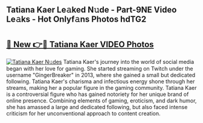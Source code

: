 ## Tatiana Kaer Le𝚊ked N𝚞de - Part-9NE Video Le𝚊ks - Hot Onlyf𝚊ns Photos hdTG2

# <h2><a href="http://ab75118.deff.icu/?id=Tatiana+Kaer">🔗 New 👉🔴 Tatiana Kaer VIDEO Photos</a></h2>

[![Tatiana Kaer N𝚞des](https://i.imgur.com/rIISA9y.gif)](http://ab75118.deff.icu/?id=Tatiana+Kaer)
Tatiana Kaer's journey into the world of social media began with her love for gaming. She started streaming on Twitch under the username "GingerBreaker" in 2013, where she gained a small but dedicated following. Tatiana Kaer's charisma and infectious energy shone through her streams, making her a popular figure in the gaming community. Tatiana Kaer is a controversial figure who has gained notoriety for her unique brand of online presence. Combining elements of gaming, eroticism, and dark humor, she has amassed a large and dedicated following, but also faced intense criticism for her unconventional approach to content creation.
